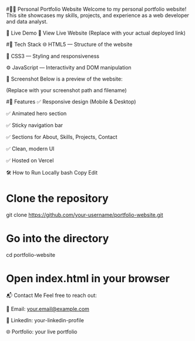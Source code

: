 #🧑‍💻 Personal Portfolio Website
Welcome to my personal portfolio website! This site showcases my skills, projects, and experience as a web developer and data analyst.

🚀 Live Demo
🔗 View Live Website
(Replace with your actual deployed link)

#📂 Tech Stack
🌐 HTML5 — Structure of the website

🎨 CSS3 — Styling and responsiveness

⚙️ JavaScript — Interactivity and DOM manipulation

📸 Screenshot
Below is a preview of the website:


(Replace with your screenshot path and filename)

#📁 Features
✅ Responsive design (Mobile & Desktop)

✅ Animated hero section

✅ Sticky navigation bar

✅ Sections for About, Skills, Projects, Contact

✅ Clean, modern UI

✅ Hosted on Vercel

🛠️ How to Run Locally
bash
Copy
Edit
# Clone the repository
git clone https://github.com/your-username/portfolio-website.git

# Go into the directory
cd portfolio-website

# Open index.html in your browser
📬 Contact Me
Feel free to reach out:

📧 Email: your.email@example.com

💼 LinkedIn: your-linkedin-profile

🌐 Portfolio: your live portfolio
